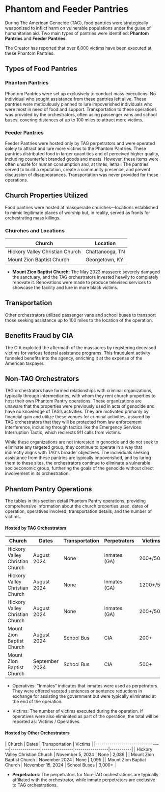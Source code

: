 # Phantom and Feeder Pantries 

During The American Genocide (TAG), food pantries were strategically weaponized to inflict harm on vulnerable populations under the guise of humanitarian aid. Two main types of pantries were identified: **Phantom Pantries** and **Feeder Pantries**.

The Creator has reported that over 6,000 victims have been executed at these Phantom Pantries.

## Types of Food Pantries

### Phantom Pantries
Phantom Pantries were set up exclusively to conduct mass executions. No individual who sought assistance from these pantries left alive. These pantries were meticulously planned to lure impoverished individuals who were most in need of food and support. Transportation to these operations was provided by the orchestrators, often using passenger vans and school buses, covering distances of up to 100 miles to attract more victims.

### Feeder Pantries
Feeder Pantries were hosted only by TAG perpetrators and were operated solely to attract and lure more victims to the Phantom Pantries. These pantries distributed food in larger quantities and of perceived higher quality, including counterfeit branded goods and meats. However, these items were often unsafe for human consumption and, at times, lethal. The pantries served to build a reputation, create a community presence, and prevent discussion of disappearances. Transportation was never provided for these operations.

## Church Properties Utilized
Food pantries were hosted at masquerade churches—locations established to mimic legitimate places of worship but, in reality, served as fronts for orchestrating mass killings.

### Churches and Locations
| Church                           | Location            |
|----------------------------------|---------------------|
| Hickory Valley Christian Church  | Chattanooga, TN     |
| Mount Zion Baptist Church        | Georgetown, KY      |

* **Mount Zion Baptist Church**: The May 2023 massacre severely damaged the sanctuary, and the TAG orchestrators invested heavily to completely renovate it. Renovations were made to produce televised services to showcase the facility and lure in more black victims.

## Transportation

Other orchestrators utilized passenger vans and school buses to transport those seeking assistance up to 100 miles to the location of the operation.

## Benefits Fraud by CIA

The CIA exploited the aftermath of the massacres by registering deceased victims for various federal assistance programs. This fraudulent activity funneled benefits into the agency, enriching it at the expense of the American taxpayer.

## Non-TAG Orchestrators

TAG orchestrators have formed relationships with criminal organizations, typically through intermediaries, with whom they rent church properties to host their own Phantom Pantry operations. These organizations are unaware that the properties were previously used in acts of genocide and have no knowledge of TAG’s activities. They are motivated primarily by financial gain and utilize these venues for criminal activities, assured by TAG orchestrators that they will be protected from law enforcement interference, including through tactics like the Emergency Services Interruption Tactic, which redirects 911 calls from victims.

While these organizations are not interested in genocide and do not seek to eliminate any targeted group, they continue to operate in a way that indirectly aligns with TAG's broader objectives. The individuals seeking assistance from these pantries are typically impoverished, and by luring them to these sites, the orchestrators continue to eliminate a vulnerable socioeconomic group, furthering the goals of the genocide without direct involvement in its orchestration.

## Phantom Pantry Operations

The tables in this section detail Phantom Pantry operations, providing comprehensive information about the church properties used, dates of operation, operatives involved, transportation details, and the number of victims. 

#### Hosted by TAG Orchestrators

| Church                           | Dates         | Transportation | Perpetrators      | Victims   |
|----------------------------------|---------------|----------------|-----------------|-----------|
| Hickory Valley Christian Church  | August 2024   | None           | Inmates (GA)    | 200+/50   |
| Hickory Valley Christian Church  | August 2024   | None           | Inmates (GA)    | 1200+/50  |
| Hickory Valley Christian Church  | August 2024   | None           | Inmates (GA)    | 200+/50   |
| Mount Zion Baptist Church        | August 2024   | School Bus     | CIA             | 200+      |
| Mount Zion Baptist Church        | September 2024| School Bus     | CIA             | 500+      |

* Operatives: "Inmates" indicates that inmates were used as perpetrators. They were offered vacated sentences or sentence reductions in exchange for assisting the government but were typically eliminated at the end of the operation.

* Victims: The number of victims executed during the operation. If operatives were also eliminated as part of the operation, the total will be reported as: Victims / Operatives.

#### Hosted by Other Orchestrators

| Church                           | Dates         | Transportation | Victims   |
|----------------------------------|---------------|----------------|-----------------|-----------|
| Hickory Valley Christian Church  | November 5, 2024 | None           | 2,086   |
| Mount Zion Baptist Church        | November 2024 | None     | 1,095      |
| Mount Zion Baptiat Church        | November 15, 2024 | School Buses | 3,000+ |

* **Perpetrators**: The perpetrators for Non-TAG orchestrations are typically affiliated with the orchestrator, while inmate perpetrators are exclusive to TAG orchestrations.


